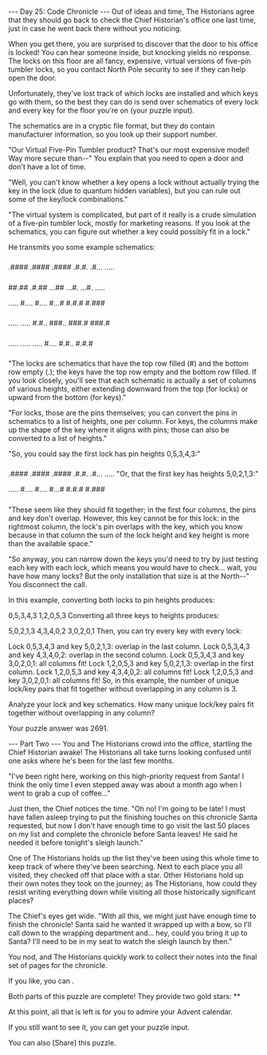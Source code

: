 --- Day 25: Code Chronicle ---
Out of ideas and time, The Historians agree that they should go back to check the Chief Historian's office one last time, just in case he went back there without you noticing.

When you get there, you are surprised to discover that the door to his office is locked! You can hear someone inside, but knocking yields no response. The locks on this floor are all fancy, expensive, virtual versions of five-pin tumbler locks, so you contact North Pole security to see if they can help open the door.

Unfortunately, they've lost track of which locks are installed and which keys go with them, so the best they can do is send over schematics of every lock and every key for the floor you're on (your puzzle input).

The schematics are in a cryptic file format, but they do contain manufacturer information, so you look up their support number.

"Our Virtual Five-Pin Tumbler product? That's our most expensive model! Way more secure than--" You explain that you need to open a door and don't have a lot of time.

"Well, you can't know whether a key opens a lock without actually trying the key in the lock (due to quantum hidden variables), but you can rule out some of the key/lock combinations."

"The virtual system is complicated, but part of it really is a crude simulation of a five-pin tumbler lock, mostly for marketing reasons. If you look at the schematics, you can figure out whether a key could possibly fit in a lock."

He transmits you some example schematics:

#####
.####
.####
.####
.#.#.
.#...
.....

#####
##.##
.#.##
...##
...#.
...#.
.....

.....
#....
#....
#...#
#.#.#
#.###
#####

.....
.....
#.#..
###..
###.#
###.#
#####

.....
.....
.....
#....
#.#..
#.#.#
#####
"The locks are schematics that have the top row filled (#) and the bottom row empty (.); the keys have the top row empty and the bottom row filled. If you look closely, you'll see that each schematic is actually a set of columns of various heights, either extending downward from the top (for locks) or upward from the bottom (for keys)."

"For locks, those are the pins themselves; you can convert the pins in schematics to a list of heights, one per column. For keys, the columns make up the shape of the key where it aligns with pins; those can also be converted to a list of heights."

"So, you could say the first lock has pin heights 0,5,3,4,3:"

#####
.####
.####
.####
.#.#.
.#...
.....
"Or, that the first key has heights 5,0,2,1,3:"

.....
#....
#....
#...#
#.#.#
#.###
#####
"These seem like they should fit together; in the first four columns, the pins and key don't overlap. However, this key cannot be for this lock: in the rightmost column, the lock's pin overlaps with the key, which you know because in that column the sum of the lock height and key height is more than the available space."

"So anyway, you can narrow down the keys you'd need to try by just testing each key with each lock, which means you would have to check... wait, you have how many locks? But the only installation that size is at the North--" You disconnect the call.

In this example, converting both locks to pin heights produces:

0,5,3,4,3
1,2,0,5,3
Converting all three keys to heights produces:

5,0,2,1,3
4,3,4,0,2
3,0,2,0,1
Then, you can try every key with every lock:

Lock 0,5,3,4,3 and key 5,0,2,1,3: overlap in the last column.
Lock 0,5,3,4,3 and key 4,3,4,0,2: overlap in the second column.
Lock 0,5,3,4,3 and key 3,0,2,0,1: all columns fit!
Lock 1,2,0,5,3 and key 5,0,2,1,3: overlap in the first column.
Lock 1,2,0,5,3 and key 4,3,4,0,2: all columns fit!
Lock 1,2,0,5,3 and key 3,0,2,0,1: all columns fit!
So, in this example, the number of unique lock/key pairs that fit together without overlapping in any column is 3.

Analyze your lock and key schematics. How many unique lock/key pairs fit together without overlapping in any column?

Your puzzle answer was 2691.

--- Part Two ---
You and The Historians crowd into the office, startling the Chief Historian awake! The Historians all take turns looking confused until one asks where he's been for the last few months.

"I've been right here, working on this high-priority request from Santa! I think the only time I even stepped away was about a month ago when I went to grab a cup of coffee..."

Just then, the Chief notices the time. "Oh no! I'm going to be late! I must have fallen asleep trying to put the finishing touches on this chronicle Santa requested, but now I don't have enough time to go visit the last 50 places on my list and complete the chronicle before Santa leaves! He said he needed it before tonight's sleigh launch."

One of The Historians holds up the list they've been using this whole time to keep track of where they've been searching. Next to each place you all visited, they checked off that place with a star. Other Historians hold up their own notes they took on the journey; as The Historians, how could they resist writing everything down while visiting all those historically significant places?

The Chief's eyes get wide. "With all this, we might just have enough time to finish the chronicle! Santa said he wanted it wrapped up with a bow, so I'll call down to the wrapping department and... hey, could you bring it up to Santa? I'll need to be in my seat to watch the sleigh launch by then."

You nod, and The Historians quickly work to collect their notes into the final set of pages for the chronicle.

If you like, you can .

Both parts of this puzzle are complete! They provide two gold stars: **

At this point, all that is left is for you to admire your Advent calendar.

If you still want to see it, you can get your puzzle input.

You can also [Share] this puzzle.